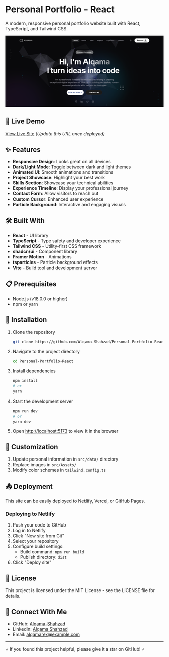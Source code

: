 # Personal Portfolio - React

A modern, responsive personal portfolio website built with React, TypeScript, and Tailwind CSS.

![Portfolio Screenshot](https://github.com/Alqama-Shahzad/Personal-Portfolio-React/raw/master/src/Assets/Screenshot_of_page.png)

## 🚀 Live Demo

[View Live Site](https://alqama-portfolio.netlify.app/) *(Update this URL once deployed)*

## ✨ Features

- **Responsive Design**: Looks great on all devices
- **Dark/Light Mode**: Toggle between dark and light themes
- **Animated UI**: Smooth animations and transitions
- **Project Showcase**: Highlight your best work
- **Skills Section**: Showcase your technical abilities
- **Experience Timeline**: Display your professional journey
- **Contact Form**: Allow visitors to reach out
- **Custom Cursor**: Enhanced user experience
- **Particle Background**: Interactive and engaging visuals

## 🛠️ Built With

- **React** - UI library
- **TypeScript** - Type safety and developer experience
- **Tailwind CSS** - Utility-first CSS framework
- **shadcn/ui** - Component library
- **Framer Motion** - Animations
- **tsparticles** - Particle background effects
- **Vite** - Build tool and development server

## 📋 Prerequisites

- Node.js (v18.0.0 or higher)
- npm or yarn

## 🔧 Installation

1. Clone the repository
   ```bash
   git clone https://github.com/Alqama-Shahzad/Personal-Portfolio-React.git
   ```

2. Navigate to the project directory
   ```bash
   cd Personal-Portfolio-React
   ```

3. Install dependencies
   ```bash
   npm install
   # or
   yarn
   ```

4. Start the development server
   ```bash
   npm run dev
   # or
   yarn dev
   ```

5. Open [http://localhost:5173](http://localhost:5173) to view it in the browser

## 📝 Customization

1. Update personal information in `src/data/` directory
2. Replace images in `src/Assets/`
3. Modify color schemes in `tailwind.config.ts`

## 📤 Deployment

This site can be easily deployed to Netlify, Vercel, or GitHub Pages.

### Deploying to Netlify

1. Push your code to GitHub
2. Log in to Netlify
3. Click "New site from Git"
4. Select your repository
5. Configure build settings:
   - Build command: `npm run build`
   - Publish directory: `dist`
6. Click "Deploy site"

## 📄 License

This project is licensed under the MIT License - see the LICENSE file for details.

## 🤝 Connect With Me

- GitHub: [Alqama-Shahzad](https://github.com/Alqama-Shahzad)
- LinkedIn: [Alqama Shahzad](https://www.linkedin.com/in/alqama-shahzad/)
- Email: alqamarex@example.com

---

⭐️ If you found this project helpful, please give it a star on GitHub! ⭐️

